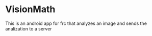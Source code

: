 # VisionMath
This is an android app for frc that analyzes an 
image and sends the analization to a server
